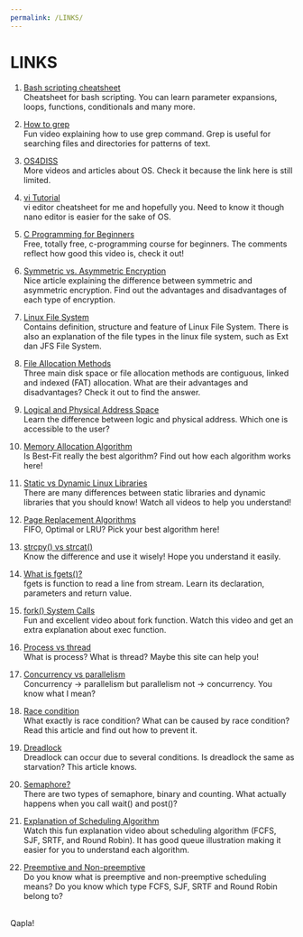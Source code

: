 ```yaml
---
permalink: /LINKS/
---
```


# LINKS

1. [Bash scripting cheatsheet](https://devhints.io/bash)<br>
Cheatsheet for bash scripting.
You can learn parameter expansions, loops, functions, conditionals and many more.

2. [How to grep](https://www.youtube.com/watch?v=VGgTmxXp7xQ&ab_channel=CoreySchafer)<br>
Fun video explaining how to use grep command.
Grep is useful for searching files and directories for patterns of text.

3. [OS4DISS](https://osp4diss.vlsm.org/osp-115.html)<br>
More videos and articles about OS.
Check it because the link here is still limited.

4. [vi Tutorial](https://www.tutorialspoint.com/unix/unix-vi-editor.htm)<br>
vi editor cheatsheet for me and hopefully you.
Need to know it though nano editor is easier for the sake of OS.

5. [C Programming for Beginners](https://www.youtube.com/watch?v=KJgsSFOSQv0&ab_channel=freeCodeCamp.org)<br>
Free, totally free, c-programming course for beginners.
The comments reflect how good this video is, check it out!

6. [Symmetric vs. Asymmetric Encryption](https://www.trentonsystems.com/blog/symmetric-vs-asymmetric-encryption)<br> 
Nice article explaining the difference between symmetric and asymmetric encryption.
Find out the advantages and disadvantages of each type of encryption.

7. [Linux File System](https://www.javatpoint.com/linux-file-system)<br>
Contains definition, structure and feature of Linux File System.
There is also an explanation of the file types in the linux file system, such as Ext dan JFS File System.

8. [File Allocation Methods](https://www.geeksforgeeks.org/file-allocation-methods/)<br>
Three main disk space or file allocation methods are contiguous, linked and indexed (FAT) allocation. What are their advantages and disadvantages? Check it out to find the answer.

9. [Logical and Physical Address Space](https://www.studytonight.com/operating-system/os-logical-and-physical-address-space)<br>
Learn the difference between logic and physical address. Which one is accessible to the user?

10. [Memory Allocation Algorithm](https://www.geeksforgeeks.org/partition-allocation-methods-in-memory-management/)<br>
Is Best-Fit really the best algorithm? Find out how each algorithm works here!

11. [Static vs Dynamic Linux Libraries](https://medium.com/swlh/linux-basics-static-libraries-vs-dynamic-libraries-a7bcf8157779)<br>
There are many differences between static libraries and dynamic libraries that you should know! Watch all videos to help you understand!

12. [Page Replacement Algorithms](https://www.geeksforgeeks.org/page-replacement-algorithms-in-operating-systems/)<br>
FIFO, Optimal or LRU? Pick your best algorithm here!

13. [strcpy() vs strcat()](https://www.guru99.com/stdstring-class-in-cpp.html)<br>
Know the difference and use it wisely! Hope you understand it easily.

14. [What is fgets()?](https://www.tutorialspoint.com/c_standard_library/c_function_fgets.htm)<br>
fgets is function to read a line from stream. Learn its declaration, parameters and return value.

15. [fork() System Calls](https://www.youtube.com/watch?v=IFEFVXvjiHY&ab_channel=NesoAcademy)<br>
Fun and excellent video about fork function. Watch this video and get an extra explanation about exec function.

16. [Process vs thread](https://www.guru99.com/difference-between-process-and-thread.html)<br>
What is process? What is thread? Maybe this site can help you!

17. [Concurrency vs parallelism](https://stackoverflow.com/questions/1050222/what-is-the-difference-between-concurrency-and-parallelism)<br>
Concurrency -> parallelism but parallelism not -> concurrency. You know what I mean?

18. [Race condition](https://searchstorage.techtarget.com/definition/race-condition)<br>
What exactly is race condition? What can be caused by race condition? Read this article and find out how to prevent it.

19. [Dreadlock](https://www.guru99.com/deadlock-in-operating-system.html)<br>
Dreadlock can occur due to several conditions. Is dreadlock the same as starvation? This article knows.

20. [Semaphore?](https://www.guru99.com/semaphore-in-operating-system.html)<br>
There are two types of semaphore, binary and counting. What actually happens when you call wait() and post()?

21. [Explanation of Scheduling Algorithm](https://www.youtube.com/watch?v=exlaEOVRWQM)<br>
Watch this fun explanation video about scheduling algorithm (FCFS, SJF, SRTF, and Round Robin). It has good queue illustration making it easier for you to understand each algorithm.

22. [Preemptive and Non-preemptive](https://www.tutorialspoint.com/preemptive-and-non-preemptive-scheduling)<br>
Do you know what is preemptive and non-preemptive scheduling means? Do you know which type FCFS, SJF, SRTF and Round Robin belong to?

<br>
Qapla!
